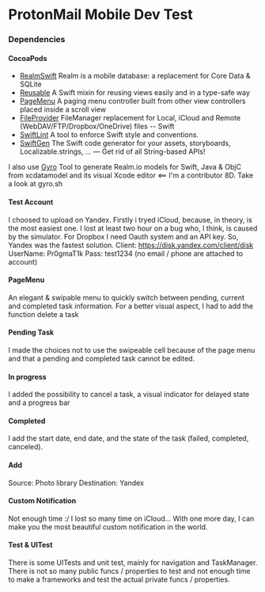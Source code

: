 ProtonMail Mobile Dev Test
===========

### Dependencies
#### CocoaPods
- [RealmSwift](https://github.com/realm/realm-cocoa) Realm is a mobile database: a replacement for Core Data & SQLite
- [Reusable](https://github.com/AliSoftware/Reusable) A Swift mixin for reusing views easily and in a type-safe way
- [PageMenu](https://github.com/PageMenu/PageMenu) A paging menu controller built from other view controllers placed inside a scroll view
- [FileProvider](https://github.com/amosavian/FileProvider) FileManager replacement for Local, iCloud and Remote (WebDAV/FTP/Dropbox/OneDrive) files -- Swift
- [SwiftLint](https://github.com/realm/SwiftLint) A tool to enforce Swift style and conventions.
- [SwiftGen](https://github.com/SwiftGen/SwiftGen) The Swift code generator for your assets, storyboards, Localizable.strings, … — Get rid of all String-based APIs!

I also use [Gyro](https://github.com/NijiDigital/gyro) Tool to generate Realm.io models for Swift, Java & ObjC from xcdatamodel and its visual Xcode editor <== I'm a contributor 8D. Take a look at gyro.sh

#### Test Account
I choosed to upload on Yandex. Firstly i tryed iCloud, because, in theory, is the most easiest one. I lost at least two hour on a bug who, I think, is caused by the simulator. For Dropbox I need Oauth system and an API key. So, Yandex was the fastest solution.
Client: https://disk.yandex.com/client/disk
UserName: Pr0gmaT1k
Pass: test1234 (no email / phone are attached to account)

#### PageMenu
An elegant & swipable menu to quickly switch between pending, current and completed task information.
For a better visual aspect, I had to add the function delete a task

#### Pending Task
I made the choices not to use the swipeable cell because of the page menu and that a pending and completed task cannot be edited.

#### In progress
I added the possibility to cancel a task, a visual indicator for delayed state and a progress bar

#### Completed
I add the start date, end date, and the state of the task (failed, completed, canceled).

#### Add
Source: Photo library
Destination: Yandex

#### Custom Notification
Not enough time :/ I lost so many time on iCloud...
With one more day, I can make you the most beautiful custom notification in the world.

#### Test & UITest
There is some UITests and unit test, mainly for navigation and TaskManager. There is not so many public funcs / properties to test and not enough time to make a frameworks and test the actual private funcs / properties.
